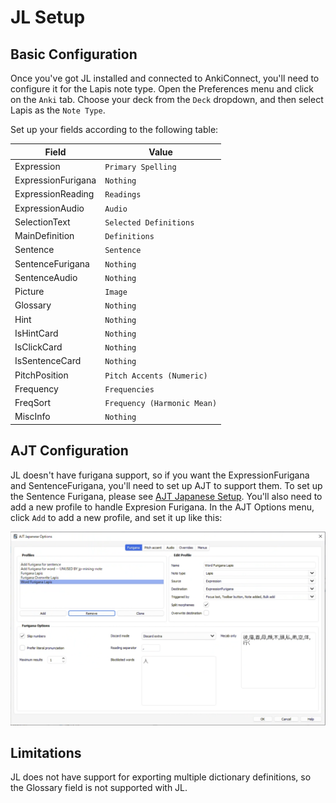 # JL Setup

## Basic Configuration

Once you've got JL installed and connected to AnkiConnect, you'll need to configure it for the Lapis note type. Open the Preferences menu and click on the `Anki` tab. Choose your deck from the `Deck` dropdown, and then select Lapis as the `Note Type`.

Set up your fields according to the following table:

| Field              | Value                                                                                                                                                      |
| ------------------ | ---------------------------------------------------------------------------------------------------------------------------------------------------------- |
| Expression         | `Primary Spelling`                                                                                                                                             |
| ExpressionFurigana | `Nothing`                                                                                                                                         |
| ExpressionReading  | `Readings`                                                                                                                                                |
| ExpressionAudio    | `Audio`                                                                                                                                                  |
| SelectionText      | `Selected Definitions`                                                                                                                                   |
| MainDefinition     | `Definitions`                   |
| Sentence           | `Sentence`                                                                                                          |
| SentenceFurigana   | `Nothing`                                                                                                                                                           |
| SentenceAudio      | `Nothing`                                                                                                                                                           |
| Picture            | `Image`                                                                                                                                                           |
| Glossary           | `Nothing`                                                                                                                                               |
| Hint               | `Nothing`                                                                                                                                                           |
| IsHintCard         | `Nothing`                                                                                                                                                           |
| IsClickCard        | `Nothing`                                                                                                                                                           |
| IsSentenceCard     | `Nothing`                                                                                                                                                           |
| PitchPosition      | `Pitch Accents (Numeric)`                                                                                                                                 |
| Frequency          | `Frequencies`                                                                                                                                            |
| FreqSort           | `Frequency (Harmonic Mean)`                                                                                                                                |
| MiscInfo           | `Nothing`                                                                                                                                                           |

## AJT Configuration

JL doesn't have furigana support, so if you want the ExpressionFurigana and SentenceFurigana, you'll need to set up AJT to support them. To set up the Sentence Furigana, please see [AJT Japanese Setup](anki_setup.md). You'll also need to add a new profile to handle Expresion Furigana. In the AJT Options menu, click `Add` to add a new profile, and set it up like this:

   <div align="center">
     <img src="../assets/expFuriganaAJT.png">
   </div>

## Limitations

JL does not have support for exporting multiple dictionary definitions, so the Glossary field is not supported with JL.